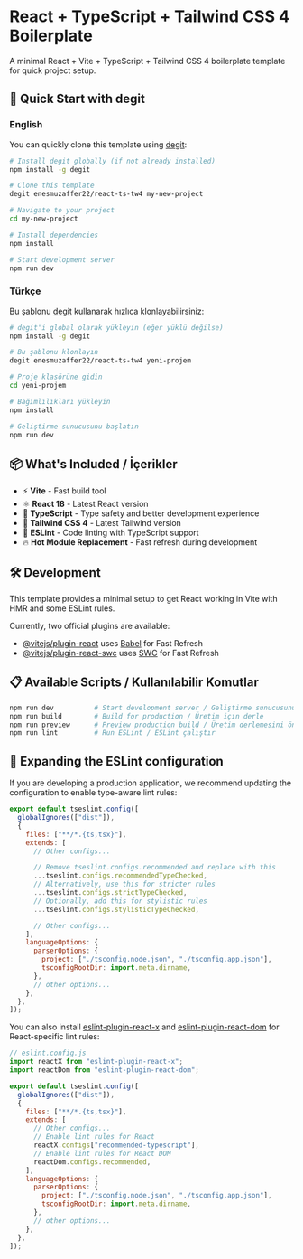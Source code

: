 # React + TypeScript + Tailwind CSS 4 Boilerplate

A minimal React + Vite + TypeScript + Tailwind CSS 4 boilerplate template for quick project setup.

## 🚀 Quick Start with degit

### English

You can quickly clone this template using [degit](https://github.com/Rich-Harris/degit):

```bash
# Install degit globally (if not already installed)
npm install -g degit

# Clone this template
degit enesmuzaffer22/react-ts-tw4 my-new-project

# Navigate to your project
cd my-new-project

# Install dependencies
npm install

# Start development server
npm run dev
```

### Türkçe

Bu şablonu [degit](https://github.com/Rich-Harris/degit) kullanarak hızlıca klonlayabilirsiniz:

```bash
# degit'i global olarak yükleyin (eğer yüklü değilse)
npm install -g degit

# Bu şablonu klonlayın
degit enesmuzaffer22/react-ts-tw4 yeni-projem

# Proje klasörüne gidin
cd yeni-projem

# Bağımlılıkları yükleyin
npm install

# Geliştirme sunucusunu başlatın
npm run dev
```

## 📦 What's Included / İçerikler

- ⚡ **Vite** - Fast build tool
- ⚛️ **React 18** - Latest React version
- 🔷 **TypeScript** - Type safety and better development experience
- 🎨 **Tailwind CSS 4** - Latest Tailwind version
- 📝 **ESLint** - Code linting with TypeScript support
- 🔥 **Hot Module Replacement** - Fast refresh during development

## 🛠️ Development

This template provides a minimal setup to get React working in Vite with HMR and some ESLint rules.

Currently, two official plugins are available:

- [@vitejs/plugin-react](https://github.com/vitejs/vite-plugin-react/blob/main/packages/plugin-react) uses [Babel](https://babeljs.io/) for Fast Refresh
- [@vitejs/plugin-react-swc](https://github.com/vitejs/vite-plugin-react/blob/main/packages/plugin-react-swc) uses [SWC](https://swc.rs/) for Fast Refresh

## 📋 Available Scripts / Kullanılabilir Komutlar

```bash
npm run dev          # Start development server / Geliştirme sunucusunu başlat
npm run build        # Build for production / Üretim için derle
npm run preview      # Preview production build / Üretim derlemesini önizle
npm run lint         # Run ESLint / ESLint çalıştır
```

## 🔧 Expanding the ESLint configuration

If you are developing a production application, we recommend updating the configuration to enable type-aware lint rules:

```js
export default tseslint.config([
  globalIgnores(["dist"]),
  {
    files: ["**/*.{ts,tsx}"],
    extends: [
      // Other configs...

      // Remove tseslint.configs.recommended and replace with this
      ...tseslint.configs.recommendedTypeChecked,
      // Alternatively, use this for stricter rules
      ...tseslint.configs.strictTypeChecked,
      // Optionally, add this for stylistic rules
      ...tseslint.configs.stylisticTypeChecked,

      // Other configs...
    ],
    languageOptions: {
      parserOptions: {
        project: ["./tsconfig.node.json", "./tsconfig.app.json"],
        tsconfigRootDir: import.meta.dirname,
      },
      // other options...
    },
  },
]);
```

You can also install [eslint-plugin-react-x](https://github.com/Rel1cx/eslint-react/tree/main/packages/plugins/eslint-plugin-react-x) and [eslint-plugin-react-dom](https://github.com/Rel1cx/eslint-react/tree/main/packages/plugins/eslint-plugin-react-dom) for React-specific lint rules:

```js
// eslint.config.js
import reactX from "eslint-plugin-react-x";
import reactDom from "eslint-plugin-react-dom";

export default tseslint.config([
  globalIgnores(["dist"]),
  {
    files: ["**/*.{ts,tsx}"],
    extends: [
      // Other configs...
      // Enable lint rules for React
      reactX.configs["recommended-typescript"],
      // Enable lint rules for React DOM
      reactDom.configs.recommended,
    ],
    languageOptions: {
      parserOptions: {
        project: ["./tsconfig.node.json", "./tsconfig.app.json"],
        tsconfigRootDir: import.meta.dirname,
      },
      // other options...
    },
  },
]);
```
